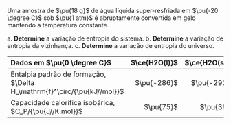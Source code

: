 Uma amostra de $\pu{18 g}$ de água líquida super-resfriada em $\pu{-20 \degree C}$ sob $\pu{1 atm}$ é abruptamente convertida em gelo mantendo a temperatura constante.

a. **Determine** a variação de entropia do sistema.
b. **Determine** a variação de entropia da vizinhança.
c. **Determine** a variação de entropia do universo.

| Dados em $\pu{0 \degree C}$                                             | $\ce{H2O(l)}$ | $\ce{H2O(s)}$ |
| :---------------------------------------------------------------------- | ------------: | ------------: |
| Entalpia padrão de formação, $\Delta H_\mathrm{f}^\circ/{\pu{kJ//mol}}$ |   $\pu{-286}$ |   $\pu{-292}$ |
| Capacidade calorífica isobárica, $C_P/{\pu{J//K.mol}}$                  |     $\pu{75}$ |     $\pu{38}$ |
